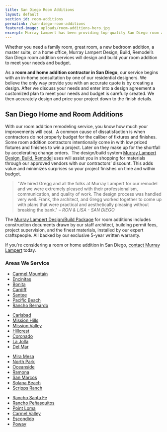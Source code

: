 ```yaml
---
title: San Diego Room Additions
layout: default
section_id: room-additions
permalink: /san-diego-room-additions
featured-image: uploads/room-additions-hero.jpg
excerpt: Murray Lampert has been providing top-quality San Diego room additions for over 40 years. If you need a room addition in San Diego, give us a call today!
---
```


Whether you need a family room, great room, a new bedroom addition, a master suite, or a home office, Murray Lampert Design, Build, Remodel’s San Diego room addition services will design and build your room addition to meet your needs and budget.

As a **room and home addition contractor in San Diego**, our service begins with an in-home consultation by one of our residential designers. We believe the only way provide you with an accurate quote is by creating a design. After we discuss your needs and enter into a design agreement a customized plan to meet your needs and budget is carefully created. We then accurately design and price your project down to the finish details.

## San Diego Home and Room Additions

With our room addition remodeling service, you know how much your improvements will cost.  A common cause of dissatisfaction is when contractors do not properly budget for the caliber of fixtures and finishes.  Some room addition contractors intentionally come in with low priced fixtures and finishes to win a project. Later on they make up for the shortfall by accelerating change orders.  The design/build system [Murray Lampert Design, Build, Remodel](/) uses will assist you in shopping for materials through our approved vendors with our contractors’ discount. This adds value and minimizes surprises so your project finishes on time and within budget.

> "We hired Gregg and all the folks at Murray Lampert for our remodel and we were extremely pleased with their professionalism, communication, and quality of work. The design process was handled very well. Frank, the architect, and Gregg worked together to come up with plans that were practical and aesthetically pleasing without breaking the bank." – _RON &amp; LISA - SAN DIEGO_

The [Murray Lampert Design/Build Package](/san-diego-design-build-contractors) for room additions includes construction documents drawn by our staff architect, building permit fees, project supervision, and the finest materials, installed by our expert craftspeople. All backed by our exclusive 5-year written warranty.

If you're considering a room or home addition in San Diego, [contact Murray Lampert](/contact) today.

### Areas We Service

<section class="flex-section">
  <ul class="city-list">
   	<li><a href="/home-additions-carmel-mountain/">Carmel Mountain</a></li>
   	<li><a href="/home-additions-encinitas">Encinitas</a></li>
   	<li><a href="/room-additions-bonita">Bonita</a></li>
   	<li><a href="/room-additions-cardiff">Cardiff</a></li>
   	<li><a href="/room-additions-santee">Santee</a></li>
   	<li><a href="/room-additions-pacific-beach">Pacific Beach</a></li>
   	<li><a href="/room-additions-rancho-bernardo">Rancho Bernardo</a></li>
  </ul>
  <ul class="city-list">
   	<li><a href="/room-additions-carlsbad">Carlsbad</a></li>
   	<li><a href="/room-additions-mission-hills">Mission Hills</a></li>
   	<li><a href="/room-additions-mission-valley">Mission Valley</a></li>
   	<li><a href="/home-additions-hillcrest">Hillcrest</a></li>
   	<li><a href="/room-additions-coronado">Coronado</a></li>
   	<li><a href="/room-additions-la-jolla">La Jolla</a></li>
   	<li><a href="/room-additions-del-mar">Del Mar</a></li>
  </ul>
  <ul class="city-list">
   	<li><a href="/home-additions-mira-mesa">Mira Mesa</a></li>
   	<li><a href="/room-additions-north-park">North Park</a></li>
   	<li><a href="/room-additions-oceanside/">Oceanside</a></li>
   	<li><a href="/room-additions-ramona">Ramona</a></li>
   	<li><a href="/home-additions-san-marcos">San Marcos</a></li>
   	<li><a href="/room-additions-solana-beach">Solana Beach</a></li>
   	<li><a href="/room-additions-scripps-ranch">Scripps Ranch</a></li>
  </ul>
  <ul class="city-list">
   	<li><a href="/room-additions-rancho-santa-fe ">Rancho Santa Fe</a></li>
   	<li><a href="/home-additions-rancho-penasquitos">Rancho Peñasquitos</a></li>
   	<li><a href="/room-additions-point-loma">Point Loma</a></li>
   	<li><a href="/room-additions-carmel-valley">Carmel Valley</a></li>
   	<li><a href="/room-additions-escondido">Escondido</a></li>
   	<li><a href="/room-additions-poway">Poway</a></li>
  </ul>
</section>
